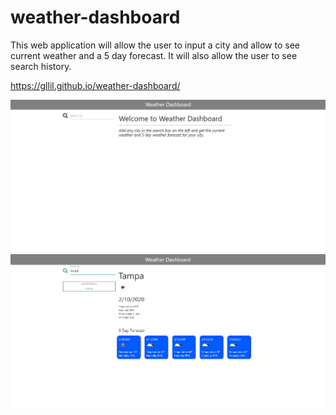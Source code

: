 # weather-dashboard
This web application will allow the user to input a city and allow to see current weather and a 5 day forecast. It will also allow the user to see search history. 

https://gllil.github.io/weather-dashboard/


<img src="https://github.com/gllil/weather-dashboard/blob/master/assets/screenshot2.PNG">
<img src="https://github.com/gllil/weather-dashboard/blob/master/assets/screenshot.PNG">
